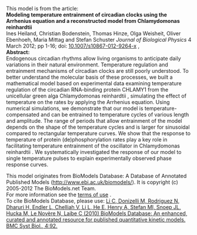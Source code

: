 

This model is from the article:  
**Modeling temperature entrainment of circadian clocks using the Arrhenius equation and a reconstructed model from Chlamydomonas reinhardtii**   
Ines Heiland, Christian Bodenstein, Thomas Hinze, Olga Weisheit, Oliver
Ebenhoeh, Maria Mittag and Stefan Schuster _Journal of Biological Physics_ 4
March 2012; pp 1-16; doi:
[10.1007/s10867-012-9264-x](http://dx.doi.org//10.1007/s10867-012-9264-x) ,  
**Abstract:**   
Endogenous circadian rhythms allow living organisms to anticipate daily
variations in their natural environment. Temperature regulation and
entrainment mechanisms of circadian clocks are still poorly understood. To
better understand the molecular basis of these processes, we built a
mathematical model based on experimental data examining temperature regulation
of the circadian RNA-binding protein CHLAMY1 from the unicellular green alga
Chlamydomonas reinhardtii , simulating the effect of temperature on the rates
by applying the Arrhenius equation. Using numerical simulations, we
demonstrate that our model is temperature-compensated and can be entrained to
temperature cycles of various length and amplitude. The range of periods that
allow entrainment of the model depends on the shape of the temperature cycles
and is larger for sinusoidal compared to rectangular temperature curves. We
show that the response to temperature of protein (de)phosphorylation rates
play a key role in facilitating temperature entrainment of the oscillator in
Chlamydomonas reinhardtii . We systematically investigated the response of our
model to single temperature pulses to explain experimentally observed phase
response curves.

This model originates from BioModels Database: A Database of Annotated
Published Models (http://www.ebi.ac.uk/biomodels/). It is copyright (c)
2005-2012 The BioModels.net Team.  
For more information see the [terms of
use](http://www.ebi.ac.uk/biomodels/legal.html) .  
To cite BioModels Database, please use: [Li C, Donizelli M, Rodriguez N,
Dharuri H, Endler L, Chelliah V, Li L, He E, Henry A, Stefan MI, Snoep JL,
Hucka M, Le Novère N, Laibe C (2010) BioModels Database: An enhanced, curated
and annotated resource for published quantitative kinetic models. BMC Syst
Biol., 4:92.](http://www.ncbi.nlm.nih.gov/pubmed/20587024)

